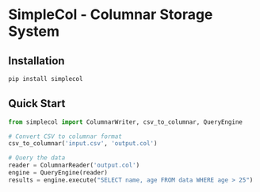 # SimpleCol - Columnar Storage System

## Installation
```bash
pip install simplecol
```

## Quick Start
```python
from simplecol import ColumnarWriter, csv_to_columnar, QueryEngine

# Convert CSV to columnar format
csv_to_columnar('input.csv', 'output.col')

# Query the data
reader = ColumnarReader('output.col')
engine = QueryEngine(reader)
results = engine.execute("SELECT name, age FROM data WHERE age > 25")
```

